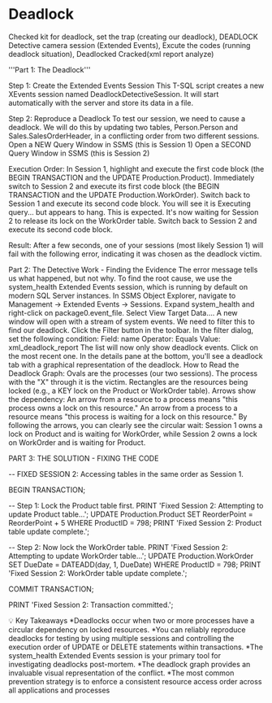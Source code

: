 # Deadlock
Checked kit for deadlock, set the trap (creating our deadlock), DEADLOCK Detective camera session (Extended Events), Excute the codes (running deadlock situation), Deadlocked Cracked(xml report analyze)


'''Part 1: The Deadlock'''

Step 1: Create the Extended Events Session
This T-SQL script creates a new XEvents session named DeadlockDetectiveSession. It will start automatically with the server and store its data in a file.

Step 2: Reproduce a Deadlock
To test our session, we need to cause a deadlock. We will do this by updating two tables, Person.Person and Sales.SalesOrderHeader, in a conflicting order from two different sessions.
Open a NEW Query Window in SSMS (this is Session 1)
Open a SECOND Query Window in SSMS (this is Session 2)

Execution Order:
In Session 1, highlight and execute the first code block (the BEGIN TRANSACTION and the UPDATE Production.Product).
Immediately switch to Session 2 and execute its first code block (the BEGIN TRANSACTION and the UPDATE Production.WorkOrder).
Switch back to Session 1 and execute its second code block. You will see it is Executing query... but appears to hang. This is expected. It's now waiting for Session 2 to release its lock on the WorkOrder table.
Switch back to Session 2 and execute its second code block.

Result: After a few seconds, one of your sessions (most likely Session 1) will fail with the following error, indicating it was chosen as the deadlock victim.


Part 2: The Detective Work - Finding the Evidence
The error message tells us what happened, but not why. To find the root cause, we use the system_health Extended Events session, which is running by default on modern SQL Server instances.
In SSMS Object Explorer, navigate to Management -> Extended Events -> Sessions.
Expand system_health and right-click on package0.event_file. Select View Target Data....
A new window will open with a stream of system events. We need to filter this to find our deadlock. Click the Filter button in the toolbar.
In the filter dialog, set the following condition:
Field: name
Operator: Equals
Value: xml_deadlock_report
The list will now only show deadlock events. Click on the most recent one.
In the details pane at the bottom, you'll see a deadlock tab with a graphical representation of the deadlock.
How to Read the Deadlock Graph:
Ovals are the processes (our two sessions). The process with the "X" through it is the victim.
Rectangles are the resources being locked (e.g., a KEY lock on the Product or WorkOrder table).
Arrows show the dependency:
An arrow from a resource to a process means "this process owns a lock on this resource."
An arrow from a process to a resource means "this process is waiting for a lock on this resource."
By following the arrows, you can clearly see the circular wait: Session 1 owns a lock on Product and is waiting for WorkOrder, while Session 2 owns a lock on WorkOrder and is waiting for Product.


PART 3: THE SOLUTION - FIXING THE CODE

-- FIXED SESSION 2: Accessing tables in the same order as Session 1.

BEGIN TRANSACTION;

-- Step 1: Lock the Product table first.
PRINT 'Fixed Session 2: Attempting to update Product table...';
UPDATE Production.Product
SET ReorderPoint = ReorderPoint + 5
WHERE ProductID = 798;
PRINT 'Fixed Session 2: Product table update complete.';

-- Step 2: Now lock the WorkOrder table.
PRINT 'Fixed Session 2: Attempting to update WorkOrder table...';
UPDATE Production.WorkOrder
SET DueDate = DATEADD(day, 1, DueDate)
WHERE ProductID = 798;
PRINT 'Fixed Session 2: WorkOrder table update complete.';

COMMIT TRANSACTION;

PRINT 'Fixed Session 2: Transaction committed.';


💡 Key Takeaways
*Deadlocks occur when two or more processes have a circular dependency on locked resources.
*You can reliably reproduce deadlocks for testing by using multiple sessions and controlling the execution order of UPDATE or DELETE statements within transactions.
*The system_health Extended Events session is your primary tool for investigating deadlocks post-mortem.
*The deadlock graph provides an invaluable visual representation of the conflict.
*The most common prevention strategy is to enforce a consistent resource access order across all applications and processes
